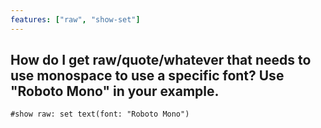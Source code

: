 ```yaml
---
features: ["raw", "show-set"]
---
```

How do I get raw/quote/whatever that needs to use monospace to use a specific font? Use "Roboto Mono" in your example.
---
```typst
#show raw: set text(font: "Roboto Mono")
```